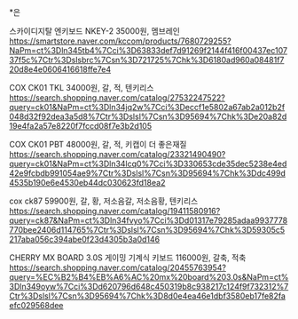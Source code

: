 *은 

스카이디지탈 엔키보드 NKEY-2
35000원, 멤브레인
https://smartstore.naver.com/kccom/products/7680729255?NaPm=ct%3Dln345tb4%7Cci%3D63833def7d91269f2144f416f00437ec10737f5c%7Ctr%3Dslsbrc%7Csn%3D721725%7Chk%3D6180ad960a08481f720d8e4e0606416618ffe7e4

COX CK01 TKL
34000원, 갈, 적, 텐키리스
https://search.shopping.naver.com/catalog/27532247522?query=ck01&NaPm=ct%3Dln34jq2w%7Cci%3Deccf1e5802a67ab2a012b2f048d32f92dea3a5d8%7Ctr%3Dslsl%7Csn%3D95694%7Chk%3De20a82d19e4fa2a57e8220f7fccd08f7e3b2d105

COX CK01 PBT
48000원, 갈, 적, 키캡이 더 좋은재질
https://search.shopping.naver.com/catalog/23321490490?query=ck01&NaPm=ct%3Dln34lcq0%7Cci%3D330653cde35dec5238e4ed42e9fcbdb991054ae9%7Ctr%3Dslsl%7Csn%3D95694%7Chk%3Ddc499d4535b190e6e4530eb44dc030623fd18ea2

cox ck87
59900원, 갈, 황, 저소음갈, 저소음황, 텐키리스
https://search.shopping.naver.com/catalog/19411580916?query=ck87&NaPm=ct%3Dln34fvyo%7Cci%3Dd01317e79285adaa9937778770bee2406d114765%7Ctr%3Dslsl%7Csn%3D95694%7Chk%3D59305c5217aba056c394abe0f23d4305b3a0d146

CHERRY MX BOARD 3.0S 게이밍 기계식 키보드
116000원, 갈축, 적축
https://search.shopping.naver.com/catalog/20455763954?query=%EC%B2%B4%EB%A6%AC%20mx%20board%203.0s&NaPm=ct%3Dln349oyw%7Cci%3Dd620796d648c450319b8c938217c124f9f732312%7Ctr%3Dslsl%7Csn%3D95694%7Chk%3D8d0e4ea46e1dbf3580eb17fe82faefc029568dee